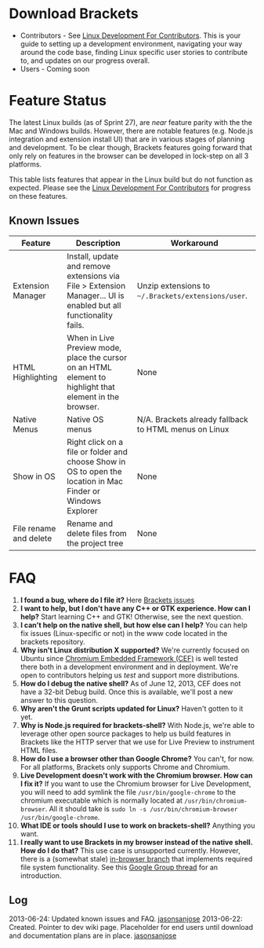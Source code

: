 Download Brackets
====

* Contributors - See [Linux Development For Contributors](https://github.com/adobe/brackets/wiki/Linux-Development-for-Contributors). This is your guide to setting up a development environment, navigating your way around the code base, finding Linux specific user stories to contribute to, and updates on our progress overall.
* Users - Coming soon

Feature Status
====

The latest Linux builds (as of Sprint 27), are *near* feature parity with the the Mac and Windows builds. However, there are notable features (e.g. Node.js integration and extension install UI) that are in various stages of planning and development. To be clear though, Brackets features going forward that only rely on features in the browser can be developed in lock-step on all 3 platforms.

This table lists features that appear in the Linux build but do not function as expected. Please see the [Linux Development For Contributors](https://github.com/adobe/brackets/wiki/Linux-Development-for-Contributors) for progress on these features.

Known Issues
----

| Feature | Description | Workaround |
| ------------ | ------- | ----- |
| Extension Manager | Install, update and remove extensions via File > Extension Manager... UI is enabled but all functionality fails. | Unzip extensions to ``~/.Brackets/extensions/user``. |
| HTML Highlighting | When in Live Preview mode, place the cursor on an HTML element to highlight that element in the browser. | None |
| Native Menus | Native OS menus | N/A. Brackets already fallback to HTML menus on Linux |
| Show in OS | Right click on a file or folder and choose Show in OS to open the location in Mac Finder or Windows Explorer | None |
| File rename and delete | Rename and delete files from the project tree | None |

FAQ
====

1. **I found a bug, where do I file it?** Here [Brackets issues](https://github.com/adobe/brackets/issues)
1. **I want to help, but I don't have any C++ or GTK experience. How can I help?** Start learning C++ and GTK! Otherwise, see the next question.
1. **I can't help on the native shell, but how else can I help?** You can help fix issues (Linux-specific or not) in the www code located in the brackets repository.
1. **Why isn't Linux distribution X supported?**
We're currently focused on Ubuntu since [Chromium Embedded Framework (CEF)](https://code.google.com/p/chromiumembedded/) is well tested there both in a development environment and in deployment. We're open to contributors helping us *test* and support more distributions.
1. **How do I debug the native shell?** As of June 12, 2013, CEF does not have a 32-bit Debug build. Once this is available, we'll post a new answer to this question.
1. **Why aren't the Grunt scripts updated for Linux?** Haven't gotten to it yet.
1. **Why is Node.js required for brackets-shell?** With Node.js, we're able to leverage other open source packages to help us build features in Brackets like the HTTP server that we use for Live Preview to instrument HTML files.
1. **How do I use a browser other than Google Chrome?** You can't, for now. For all platforms, Brackets only supports Chrome and Chromium.
1. **Live Development doesn't work with the Chromium browser.  How can I fix it?**  If you want to use the Chromium browser for Live Development, you will need to add symlink the file `/usr/bin/google-chrome` to the chromium executable which is normally located at `/usr/bin/chromium-browser`. All it should take is `sudo ln -s /usr/bin/chromium-browser /usr/bin/google-chrome`.
1. **What IDE or tools should I use to work on brackets-shell?** Anything you want.
1. **I really want to use Brackets in my browser instead of the native shell. How do I do that?** This use case is unsupported currently. However, there is a (somewhat stale) [in-browser branch](https://github.com/adobe/brackets/tree/in-browser/) that implements required file system functionality. See this [Google Group thread](https://groups.google.com/d/msg/brackets-dev/HR4lwxEKt6M/WHj4fcstLwMJ) for an introduction.

Log
----
2013-06-24: Updated known issues and FAQ. [jasonsanjose](http://github.com/jasonsanjose)
2013-06-22: Created. Pointer to dev wiki page. Placeholder for end users until download and documentation plans are in place. [jasonsanjose](http://github.com/jasonsanjose)